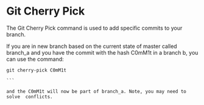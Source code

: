 # Git Cherry Pick

The Git Cherry Pick command is used to add specific commits to your branch.

If you are in new branch based on the current state of master called branch_a and you have the commit with the hash C0mM1t in a branch b, you can use the command:

````
git cherry-pick C0mM1t

```

and the C0mM1t will now be part of branch_a. Note, you may need to solve  conflicts.
